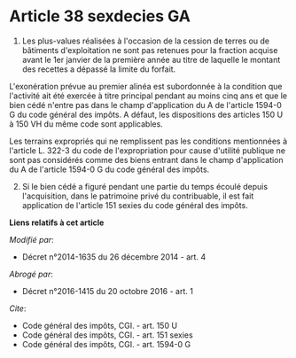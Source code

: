 # Article 38 sexdecies GA

1. Les plus-values réalisées à l'occasion de la cession de terres ou de bâtiments d'exploitation ne sont pas retenues pour la
fraction acquise avant le 1er janvier de la première année au titre de laquelle le montant des recettes a dépassé la limite
du forfait. 

L'exonération prévue au premier alinéa est subordonnée à la condition que l'activité ait été exercée à titre principal
pendant au moins cinq ans et que le bien cédé n'entre pas dans le champ d'application du A de l'article 1594-0 G du code
général des impôts. A défaut, les dispositions des articles 150 U à 150 VH du même code sont applicables. 

Les terrains expropriés qui ne remplissent pas les conditions mentionnées à l'article L. 322-3 du code de l'expropriation
pour cause d'utilité publique ne sont pas considérés comme des biens entrant dans le champ d'application du A de l'article
1594-0 G du code général des impôts. 

2. Si le bien cédé a figuré pendant une partie du temps écoulé depuis l'acquisition, dans le patrimoine privé du
contribuable, il est fait application de l'article 151 sexies du code général des impôts.

**Liens relatifs à cet article**

_Modifié par_:

  - Décret n°2014-1635 du 26 décembre 2014 - art. 4

_Abrogé par_:

  - Décret n°2016-1415 du 20 octobre 2016 - art. 1

_Cite_:

  - Code général des impôts, CGI. - art. 150 U
  - Code général des impôts, CGI. - art. 151 sexies
  - Code général des impôts, CGI. - art. 1594-0 G
